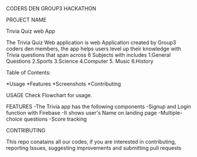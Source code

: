 CODERS DEN GROUP3 HACKATHON 

PROJECT NAME 

Trivia Quiz web App 

The Trivia Quiz Web application is web Application created by Group3 coders den members, the app helps users level up their knowledge with Trivia questions that span across 6 Subjects with includes
1.General Questions
2.Sports 
3.Science 
4.Computer
5. Music
6.History 



Table of Contents:


*Usage
*Features
*Screenshots
*Contributing




USAGE
Check Flowchart for usage.


FEATURES 
-The Trivia app has the following components
-Signup and Login function with Firebase
-It shows user's Name on landing page
-Multiple-choice questions
-Score tracking 



CONTRIBUTING

This repo conatains all our codes, if you are interested in contributing, reporting Issues, suggesting improvements and submitting pull requests





